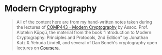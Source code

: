 # Modern Cryptography

> All of the content here are from my hand-written notes taken during the lectures of [COMP443 - Modern Cryptography](https://sites.google.com/a/ku.edu.tr/comp443/) by Assoc. Prof. Alptekin Küpçü, the material from the book "Introduction to Modern Cryptography: Principles and Protocols, 2nd Edition" by Jonathan Katz & Yehuda Lindell, and several of Dan Boneh's cryptography open lectures on [Coursera](https://www.coursera.org/learn/crypto).
